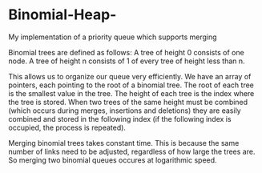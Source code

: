 # Binomial-Heap-
My implementation of a priority queue which supports merging 

Binomial trees are defined as follows:
  A tree of height 0 consists of one node.
  A tree of height n consists of 1 of every tree of height less than n. 
  
  This allows us to organize our queue very efficiently. We have an array of pointers, each pointing to the root of a binomial tree. The root of each tree is the smallest value in the tree. The height of each tree is the index where the tree is stored. When two trees of the same height must be combined (which occurs during merges, insertions and deletions) they are easily combined and stored in the following index (if the following index is occupied, the process is repeated).
  
  Merging binomial trees takes constant time. This is because the same number of links need to be adjusted, regardless of how large the trees are. So merging two binomial queues occures at logarithmic speed. 
